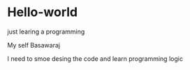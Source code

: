 # Hello-world
just learing a programming

My self Basawaraj

I need to smoe desing the code and learn programming logic
